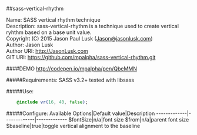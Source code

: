 ##sass-vertical-rhythm

Name: SASS vertical rhythm technique  
Description: sass-vertical-rhythm is a technique used to create vertical ryhthm based on a base unit value.  
Copyright (C) 2015  Jason Paul Lusk (Jason@jasonlusk.com)  
Author: Jason Lusk  
Author URI: http://JasonLusk.com  
GIT URI: https://github.com/mpalpha/sass-vertical-rhythm.git  

####DEMO <a href="http://codepen.io/mpalpha/pen/QbeMMN" target="_blank">http://codepen.io/mpalpha/pen/QbeMMN</a>

#####Requirements:
  SASS v3.2+ tested with libsass

#####Use:
```sass
    @include vr(16, 40, false);
```

#####Configure:
Available Options|Default value|Description
-------------|-------------|-------------
$fontSize|n/a|font size
$from|n/a|parent font size
$baseline|true|toggle vertical alignment to the baseline
